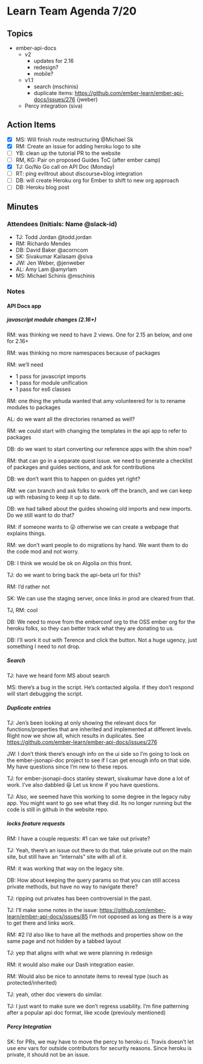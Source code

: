 # Learn Team Agenda 7/20

## Topics

- ember-api-docs
  - v2
      - updates for 2.16
      - redesign?
      - mobile?
  - v1.1
    - search (mschinis)
    - duplicate items: https://github.com/ember-learn/ember-api-docs/issues/276 (jweber)
  - Percy integration (siva)

## Action Items

- [x] MS: Will finish route restructuring @Michael Sk
- [x] RM: Create an issue for adding heroku logo to site
- [ ] YB: clean up the tutorial PR to the website
- [ ] RM, KG: Pair on proposed Guides ToC  (after ember camp)
- [x] TJ: Go/No Go call on API Doc (Monday)
- [ ] RT: ping eviltrout about discourse+blog integration
- [ ] DB: will create Heroku org for Ember to shift to new org approach
- [ ] DB: Heroku blog post

## Minutes

### Attendees (Initials: Name @slack-id)

- TJ: Todd Jordan @todd.jordan
- RM: Richardo Mendes
- DB: David Baker @acorncom
- SK: Sivakumar Kailasam @siva
- JW: Jen Weber, @jenweber
- AL: Amy Lam @amyrlam
- MS: Michael Schinis @mschinis

### Notes

#### API Docs app

##### javascript module changes (2.16+)

RM: was thinking we need to have 2 views.  One for 2.15 an below, and one for 2.16+

RM: was thinking no more namespaces because of packages

RM: we’ll need

- 1 pass for javascript imports
- 1 pass for module unification
- 1 pass for es6 classes

RM: one thing the yehuda wanted that amy volunteered for is to rename modules to packages

AL: do we want all the directories renamed as well?

RM: we could start with changing the templates in the api app to refer to packages

DB: do we want to start converting our reference apps with the shim now?

RM: that can go in a separate quest issue.  we need to generate a checklist of packages and guides sections, and ask for contributions

DB: we don’t want this to happen on guides yet right?

RM: we can branch and ask folks to work off the branch, and we can keep up with rebasing to keep it up to date.

DB: we had talked about the guides showing old imports and new imports.  Do we still want to do that?

RM: if someone wants to 😛 otherwise we can create a webpage that explains things.

RM: we don’t want people to do migrations by hand.  We want them to do the code mod and not worry.

DB: I think we would be ok on Algolia on this front.

TJ: do we want to bring back the api-beta url for this?

RM: I’d rather not

SK: We can use the staging server, once links in prod are cleared from that.

TJ, RM: cool

DB: We need to move from the emberconf org to the OSS ember org for the heroku folks, so they can better track what they are donating to us.

DB: I’ll work it out with Terence and click the button.  Not a huge ugency, just something I need to not drop.

##### Search

TJ: have we heard form MS about search

MS: there’s a bug in the script.  He’s contacted algolia.  if they don’t respond will start debugging the script.

##### Duplicate entries

TJ: Jen’s been looking at only showing the relevant docs for functions/properties that are inherited and implemented at different levels.  Right now we show all, which results in duplicates.  See https://github.com/ember-learn/ember-api-docs/issues/276

JW: I don’t think there’s enough info on the ui side so I’m going to look on the ember-jsonapi-doc project to see if I can get enough info on that side.  My have questions since I’m new to these repos.

TJ: for ember-jsonapi-docs stanley stewart, sivakumar have done a lot of work.  I’ve also dabbled 😃 Let us know if you have questions.

TJ: Also, we seemed have this working to some degree in the legacy ruby app.  You might want to go see what they did.  Its no longer running but the code is still in github in the website repo.

##### locks feature requests

RM: I have a couple requests: #1 can we take out private?

TJ: Yeah, there’s an issue out there to do that.  take private out on the main site, but still have an “internals” site with all of it.

RM: it was working that way on the legacy site.

DB: How about keeping the query params so that you can still access private methods, but have no way to navigate there?

TJ: ripping out privates has been controversial in the past.

TJ: I’ll make some notes in the issue: https://github.com/ember-learn/ember-api-docs/issues/85 I’m not opposed as long as there is a way to get there and links work.

RM: #2 I’d also like to have all the methods and properties show on the same page and not hidden by a tabbed layout

TJ: yep that aligns with what we were planning in redesign

RM: it would also make our Dash integration easier.

RM: Would also be nice to annotate items to reveal type (such as protected/inherited)

TJ: yeah, other doc viewers do similar.

TJ: I just want to make sure we don’t regress usability.   I’m fine patterning after a popular api doc format, like xcode (previouly mentioned)

##### Percy Integration

SK: for PRs, we may have to move the percy to heroku ci.  Travis doesn’t let use env vars for outside contributors for security reasons.  Since heroku is private, it should not be an issue.

